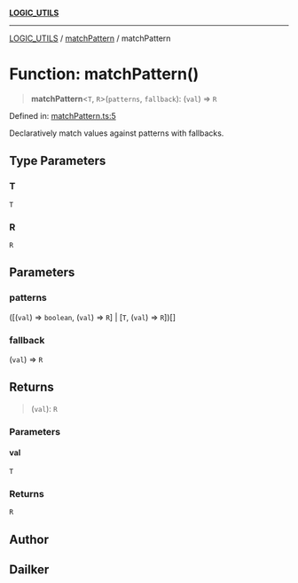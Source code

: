 [**LOGIC_UTILS**](../../README.md)

***

[LOGIC_UTILS](../../README.md) / [matchPattern](../README.md) / matchPattern

# Function: matchPattern()

> **matchPattern**\<`T`, `R`\>(`patterns`, `fallback`): (`val`) => `R`

Defined in: [matchPattern.ts:5](https://github.com/dailker/everyutil/blob/e265d7544f4e799da268d038a0a464c889a18367/src/logic/matchPattern.ts#L5)

Declaratively match values against patterns with fallbacks.

## Type Parameters

### T

`T`

### R

`R`

## Parameters

### patterns

(\[(`val`) => `boolean`, (`val`) => `R`\] \| \[`T`, (`val`) => `R`\])[]

### fallback

(`val`) => `R`

## Returns

> (`val`): `R`

### Parameters

#### val

`T`

### Returns

`R`

## Author

## Dailker
